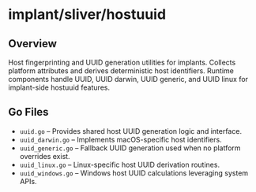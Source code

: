 # implant/sliver/hostuuid

## Overview

Host fingerprinting and UUID generation utilities for implants. Collects platform attributes and derives deterministic host identifiers. Runtime components handle UUID, UUID darwin, UUID generic, and UUID linux for implant-side hostuuid features.

## Go Files

- `uuid.go` – Provides shared host UUID generation logic and interface.
- `uuid_darwin.go` – Implements macOS-specific host identifiers.
- `uuid_generic.go` – Fallback UUID generation used when no platform overrides exist.
- `uuid_linux.go` – Linux-specific host UUID derivation routines.
- `uuid_windows.go` – Windows host UUID calculations leveraging system APIs.
